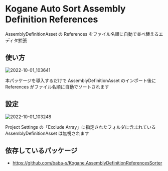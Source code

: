 # Kogane Auto Sort Assembly Definition References

AssemblyDefinitionAsset の References をファイル名順に自動で並べ替えるエディタ拡張

## 使い方

![2022-10-01_103641](https://user-images.githubusercontent.com/6134875/193378039-6a1086d6-826a-47b1-9828-8840ddeffcfa.png)

本パッケージを導入するだけで AssemblyDefinitionAsset のインポート後に  
References がファイル名順に自動でソートされます

## 設定

![2022-10-01_103248](https://user-images.githubusercontent.com/6134875/193378044-ec08b42a-5dd8-4b5a-b505-605ded8b3592.png)

Project Settings の「Exclude Array」に指定されたフォルダに含まれている  
AssemblyDefinitionAsset は無視されます

## 依存しているパッケージ

* https://github.com/baba-s/Kogane.AssemblyDefinitionReferencesSorter
